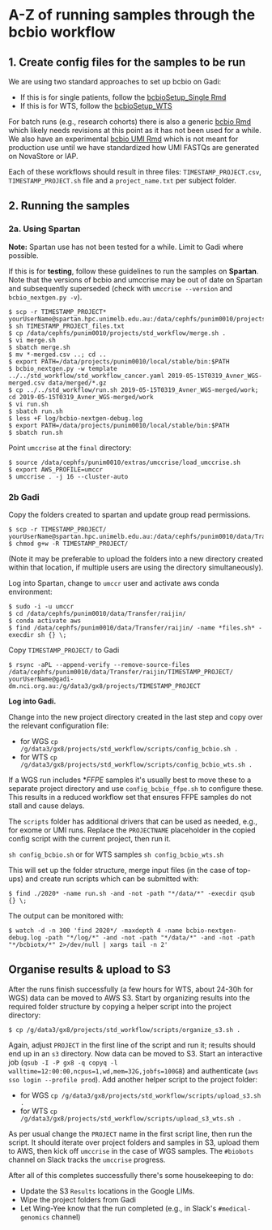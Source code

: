 # A-Z of running samples through the bcbio workflow

## 1. Create config files for the samples to be run

We are using two standard approaches to set up bcbio on Gadi:

* If this is for single patients, follow the [bcbioSetup_Single Rmd](https://github.com/umccr/google_lims/blob/master/analysis/bcbioSetup_Single.Rmd)
* If this is for WTS, follow the [bcbioSetup_WTS](https://github.com/umccr/google_lims/blob/master/analysis/bcbioSetup_WTS.Rmd)

For batch runs (e.g., research cohorts) there is also a generic [bcbio Rmd](https://github.com/umccr/google_lims/blob/master/analysis/bcbioSetup.Rmd) which likely needs revisions at this point as it has not been used for a while. We also have an experimental [bcbio UMI Rmd](https://github.com/umccr/google_lims/blob/master/analysis/bcbioSetup_Single_UMI.Rmd) which is not meant for production use until we have standardized how UMI FASTQs are generated on NovaStore or IAP. 

Each of these workflows should result in three files: `TIMESTAMP_PROJECT.csv`, `TIMESTAMP_PROJECT.sh` file and a `project_name.txt` per subject folder.

## 2. Running the samples

### 2a. Using Spartan

**Note:** Spartan use has not been tested for a while. Limit to Gadi where possible.

If this is for **testing**, follow these guidelines to run the samples on **Spartan**. Note that the versions of bcbio and umccrise may be out of date on Spartan and subsequently superseded (check with `umccrise --version` and `bcbio_nextgen.py -v`).

```
$ scp -r TIMESTAMP_PROJECT* yourUserName@spartan.hpc.unimelb.edu.au:/data/cephfs/punim0010/projects/PROJECTDIR
$ sh TIMESTAMP_PROJECT_files.txt
$ cp /data/cephfs/punim0010/projects/std_workflow/merge.sh .  
$ vi merge.sh
$ sbatch merge.sh  
$ mv *-merged.csv ..; cd ..  
$ export PATH=/data/projects/punim0010/local/stable/bin:$PATH  
$ bcbio_nextgen.py -w template ../../std_workflow/std_workflow_cancer.yaml 2019-05-15T0319_Avner_WGS-merged.csv data/merged/*.gz  
$ cp ../../std_workflow/run.sh 2019-05-15T0319_Avner_WGS-merged/work; cd 2019-05-15T0319_Avner_WGS-merged/work  
$ vi run.sh  
$ sbatch run.sh  
$ less +F log/bcbio-nextgen-debug.log  
$ export PATH=/data/projects/punim0010/local/stable/bin:$PATH  
$ sbatch run.sh 
```

Point `umccrise` at the `final` directory: 

``` 
$ source /data/cephfs/punim0010/extras/umccrise/load_umccrise.sh  
$ export AWS_PROFILE=umccr  
$ umccrise . -j 16 --cluster-auto  
```

### 2b Gadi

Copy the folders created to spartan and update group read permissions.

```
$ scp -r TIMESTAMP_PROJECT/ yourUserName@spartan.hpc.unimelb.edu.au:/data/cephfs/punim0010/data/Transfer/raijin/
$ chmod g+w -R TIMESTAMP_PROJECT/
```

(Note it may be preferable to upload the folders into a new directory created within that location, if multiple users are using the directory simultaneously).

Log into Spartan, change to `umccr` user and activate aws conda environment:

```
$ sudo -i -u umccr
$ cd /data/cephfs/punim0010/data/Transfer/raijin/
$ conda activate aws
$ find /data/cephfs/punim0010/data/Transfer/raijin/ -name *files.sh* -execdir sh {} \;
```

Copy `TIMESTAMP_PROJECT/` to Gadi

```
$ rsync -aPL --append-verify --remove-source-files /data/cephfs/punim0010/data/Transfer/raijin/TIMESTAMP_PROJECT/ yourUserName@gadi-dm.nci.org.au:/g/data3/gx8/projects/TIMESTAMP_PROJECT
```

**Log into Gadi.**

Change into the new project directory created in the last step and copy over the relevant configuration file:

* for WGS `cp /g/data3/gx8/projects/std_workflow/scripts/config_bcbio.sh .`
* for WTS `cp /g/data3/gx8/projects/std_workflow/scripts/config_bcbio_wts.sh .`

If a WGS run includes **FFPE* samples it's usually best to move these to a separate project directory and use `config_bcbio_ffpe.sh` to configure these. This results in a reduced workflow set that ensures FFPE samples do not stall and cause delays. 

The `scripts` folder has additional drivers that can be used as needed, e.g., for exome or UMI runs. Replace the `PROJECTNAME` placeholder in the copied config script with the current project, then run it.

`sh config_bcbio.sh` or for WTS samples `sh config_bcbio_wts.sh`

This will set up the folder structure, merge input files (in the case of top-ups) and create run scripts which can be submitted with:

```
$ find ./2020* -name run.sh -and -not -path "*/data/*" -execdir qsub {} \;
```

The output can be monitored with:

```
$ watch -d -n 300 'find 2020*/ -maxdepth 4 -name bcbio-nextgen-debug.log -path "*/log/*" -and -not -path "*/data/*" -and -not -path "*/bcbiotx/*" 2>/dev/null | xargs tail -n 2'
```

## Organise results & upload to S3

After the runs finish successfully (a few hours for WTS, about 24-30h for WGS) data can be moved to AWS S3. Start by organizing results into the required folder structure by copying a helper script into the project directory:

```
$ cp /g/data3/gx8/projects/std_workflow/scripts/organize_s3.sh .
```

Again, adjust `PROJECT` in the first line of the script and run it; results should end up in an `s3` directory. Now data can be moved to S3. Start an interactive job (`qsub -I -P gx8 -q copyq -l walltime=12:00:00,ncpus=1,wd,mem=32G,jobfs=100GB`) and authenticate (`aws sso login --profile prod`). Add another helper script to the project folder:

* for WGS `cp /g/data3/gx8/projects/std_workflow/scripts/upload_s3.sh .`
* for WTS `cp /g/data3/gx8/projects/std_workflow/scripts/upload_s3_wts.sh .`


As per usual change the `PROJECT` name in the first script line, then run the script. It should iterate over project folders and samples in S3, upload them to AWS, then kick off `umccrise` in the case of WGS samples. The `#biobots` channel on Slack tracks the `umccrise` progress. 

After all of this completes successfully there's some housekeeping to do:

* Update the S3 `Results` locations in the Google LIMs.
* Wipe the project folders from Gadi
* Let Wing-Yee know that the run completed (e.g., in Slack's `#medical-genomics` channel)



